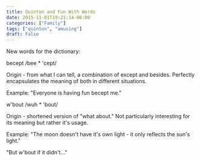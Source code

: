 ```yaml
---
title: Quinton and Fun With Words
date: 2015-11-01T19:21:14-06:00
categories: ["Family"]
tags: ["quinton", "amusing"]
draft: False
---
```


New words for the dictionary:

becept /bee * 'cept/

Origin - from what I can tell, a combination of except and besides. Perfectly
encapsulates the meaning of both in different situations.

Example: "Everyone is having fun becept me."

w'bout /wuh * 'bout/

Origin - shortened version of "what about." Not particularly interesting for
its meaning but rather it's usage.

Example: "The moon doesn't have it's own light - it only reflects the sun's
light."

"But w'bout if it didn't..."
